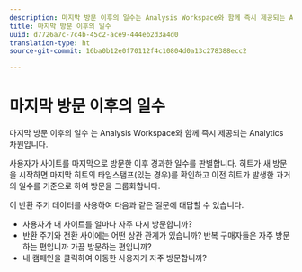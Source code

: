 ```yaml
---
description: 마지막 방문 이후의 일수는 Analysis Workspace와 함께 즉시 제공되는 Analytics 차원입니다.
title: 마지막 방문 이후의 일수
uuid: d7726a7c-7c4b-45c2-ace9-444eb2d3a4d0
translation-type: ht
source-git-commit: 16ba0b12e0f70112f4c10804d0a13c278388ecc2

---
```



# 마지막 방문 이후의 일수

마지막 방문 이후의 일수 는 Analysis Workspace와 함께 즉시 제공되는 Analytics 차원입니다.

사용자가 사이트를 마지막으로 방문한 이후 경과한 일수를 판별합니다. 히트가 새 방문을 시작하면 마지막 히트의 타임스탬프(있는 경우)를 확인하고 이전 히트가 발생한 과거의 일수를 기준으로 하여 방문을 그룹화합니다.

이 반환 주기 데이터를 사용하여 다음과 같은 질문에 대답할 수 있습니다.

* 사용자가 내 사이트를 얼마나 자주 다시 방문합니까?
* 반환 주기와 전환 사이에는 어떤 상관 관계가 있습니까? 반복 구매자들은 자주 방문하는 편입니까 가끔 방문하는 편입니까?
* 내 캠페인을 클릭하여 이동한 사용자가 자주 방문합니까?

